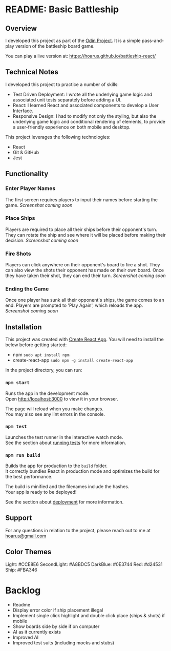 # README: Basic Battleship

## Overview
I developed this project as part of the [Odin Project](https://www.theodinproject.com/lessons/javascript-battleship). It is a simple pass-and-play version of the battleship board game. 

You can play a live version at: https://hoarus.github.io/battleship-react/

## Technical Notes
I developed this project to practice a number of skills:
- Test Driven Deployment: I wrote all the underlying game logic and associated unit tests separately before adding a UI.
- React: I learned React and associated components to develop a User Interface.
- Responsive Design: I had to modify not only the styling, but also the underlying game logic and conditional rendering of elements, to provide a user-friendly experience on both mobile and desktop.

This project leverages the following technologies:
- React
- Git & GitHub
- Jest

## Functionality

### Enter Player Names
The first screen requires players to input their names before starting the game.
_Screenshot coming soon_

### Place Ships
Players are required to place all their ships before their opponent's turn. They can rotate the ship and see where it will be placed before making their decision. 
_Screenshot coming soon_

### Fire Shots
Players can click anywhere on their opponent's board to fire a shot. They can also view the shots their opponent has made on their own board. Once they have taken their shot, they can end their turn.
_Screenshot coming soon_

### Ending the Game
Once one player has sunk all their opponent's ships, the game comes to an end. Players are prompted to 'Play Again', which reloads the app.
_Screenshot coming soon_

## Installation
This project was created with [Create React App](https://github.com/facebook/create-react-app).
You will need to install the below before getting started:
- npm `sudo apt install npm`
- create-react-app `sudo npm -g install create-react-app`

In the project directory, you can run:

### `npm start`

Runs the app in the development mode.\
Open [http://localhost:3000](http://localhost:3000) to view it in your browser.

The page will reload when you make changes.\
You may also see any lint errors in the console.

### `npm test`

Launches the test runner in the interactive watch mode.\
See the section about [running tests](https://facebook.github.io/create-react-app/docs/running-tests) for more information.

### `npm run build`

Builds the app for production to the `build` folder.\
It correctly bundles React in production mode and optimizes the build for the best performance.

The build is minified and the filenames include the hashes.\
Your app is ready to be deployed!

See the section about [deployment](https://facebook.github.io/create-react-app/docs/deployment) for more information.

## Support
For any questions in relation to the project, please reach out to me at [hoarus@gmail.com](mailto:hoarus@gmail.com)


## Color Themes

Light: #CCE8E6
SecondLight: #A8BDC5
DarkBlue: #0E3744
Red: #d24531
Ship: #FBA346

# Backlog
- Readme
- Display error color if ship placement illegal
- Implement single click highlight and double click place (ships & shots) if mobile
- Show boards side by side if on computer
- AI as it currently exists
- Improved AI
- Improved test suits (including mocks and stubs)



